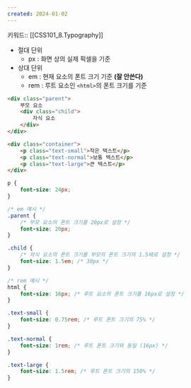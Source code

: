 ```yaml
---
created: 2024-01-02
---
```

키워드:: [[CSS101_8.Typography]]

- 절대 단위
    - px : 화면 상의 실제 픽셀을 기준
- 상대 단위
    - em : 현재 요소의 폰트 크기 기준 **(잘 안쓴다)**
    - rem : 루트 요소인 `<html>`의 폰트 크기를 기준

```html
<div class="parent">
    부모 요소
    <div class="child">
        자식 요소
    </div>
</div>

<div class="container">
    <p class="text-small">작은 텍스트</p>
    <p class="text-normal">보통 텍스트</p>
    <p class="text-large">큰 텍스트</p>
</div>
```

```css
p {
    font-size: 24px;
}

/* em 예시 */
.parent {
    /* 부모 요소의 폰트 크기를 20px로 설정 */
    font-size: 20px; 
}

.child {
    /* 자식 요소의 폰트 크기를 부모의 폰트 크기의 1.5배로 설정 */
    font-size: 1.5em; /* 30px */
}

/* rem 예시 */
html {
    font-size: 16px; /* 루트 요소의 폰트 크기를 16px로 설정 */
}

.text-small {
    font-size: 0.75rem; /* 루트 폰트 크기의 75% */
}

.text-normal {
    font-size: 1rem; /* 루트 폰트 크기와 동일 (16px) */
}

.text-large {
    font-size: 1.5rem; /* 루트 폰트 크기의 150% */
}

```
